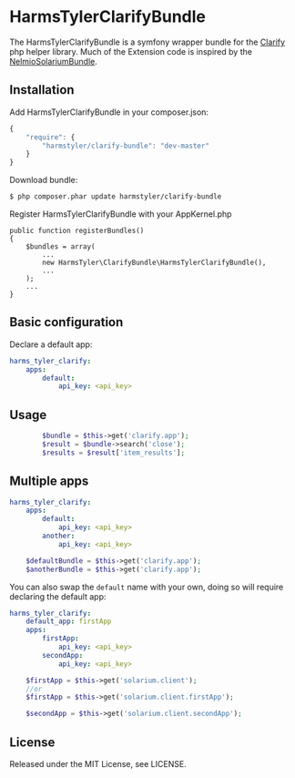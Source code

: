 # HarmsTylerClarifyBundle

The HarmsTylerClarifyBundle is a symfony wrapper bundle for the [Clarify](http://clarify.io/) php helper library.
Much of the Extension code is inspired by the [NelmioSolariumBundle](https://github.com/nelmio/NelmioSolariumBundle).

## Installation

Add HarmsTylerClarifyBundle in your composer.json:

```js
{
    "require": {
        "harmstyler/clarify-bundle": "dev-master"
    }
}
```

Download bundle:

``` bash
$ php composer.phar update harmstyler/clarify-bundle
```

Register HarmsTylerClarifyBundle with your AppKernel.php

    public function registerBundles()
    {
        $bundles = array(
            ...
            new HarmsTyler\ClarifyBundle\HarmsTylerClarifyBundle(),
            ...
        );
        ...
    }

## Basic configuration

Declare a default app:

```yaml
harms_tyler_clarify:
    apps:
        default:
            api_key: <api_key>

```

## Usage

```php
        $bundle = $this->get('clarify.app');
        $result = $bundle->search('close');
        $results = $result['item_results'];
```

## Multiple apps

```yaml
harms_tyler_clarify:
    apps:
        default:
            api_key: <api_key>
        another:
            api_key: <api_key>
```

```php
    $defaultBundle = $this->get('clarify.app');
    $anotherBundle = $this->get('clarify.app');
```

You can also swap the `default` name with your own, doing so will require declaring the default app:

```yaml
harms_tyler_clarify:
    default_app: firstApp
    apps:
        firstApp:
            api_key: <api_key>
        secondApp:
            api_key: <api_key>
```

```php
    $firstApp = $this->get('solarium.client');
    //or
    $firstApp = $this->get('solarium.client.firstApp');

    $secondApp = $this->get('solarium.client.secondApp');
```

## License

Released under the MIT License, see LICENSE.
